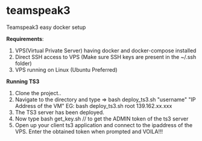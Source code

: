 # teamspeak3
Teamspeak3 easy docker setup

**Requirements**:

1. VPS(Virtual Private Server) having docker and docker-compose installed
2. Direct SSH access to VPS (Make sure SSH keys are present in the ~/.ssh folder)
3. VPS running on Linux (Ubuntu Preferred)

**Running TS3**
1. Clone the project..
2. Navigate to the directory and type => bash deploy_ts3.sh "username" "IP Address of the VM"
  EG: bash deploy_ts3.sh root 139.162.xx.xxx
3. The TS3 server has been deployed. 
4. Now type bash get_key.sh /<username>/ <IP Address of the VM> to get the ADMIN token of the ts3 server
5. Open up your client ts3 application and connect to the ipaddress of the VPS. Enter the obtained token when prompted and VOILA!!!





